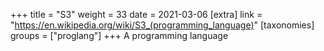 +++
title = "S3"
weight = 33
date = 2021-03-06
[extra]
link = "https://en.wikipedia.org/wiki/S3_(programming_language)"
[taxonomies]
groups = ["proglang"]
+++
A programming language


